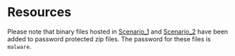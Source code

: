 # Resources

Please note that binary files hosted in [Scenario_1](/Enterprise/apt29/Resources/Scenario_1) and [Scenario_2](/Enterprise/apt29/Resources/Scenario_2) have been added to password protected zip files.  The password for these files is `malware`.
